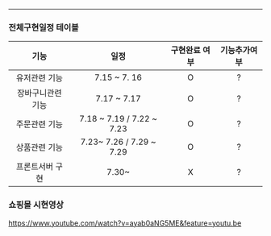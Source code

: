 
------


### 전체구현일정 테이블

|       기능        |           일정            | 구현완료 여부 | 기능추가여부 |
| :---------------: | :-----------------------: | :-----------: | :----------: |
|   유저관련 기능   |       7.15  ~ 7. 16       |       O       |      ?       |
| 장바구니관련 기능 |        7.17 ~ 7.17        |       O       |      ?       |
|   주문관련 기능   | 7.18 ~ 7.19 / 7.22 ~ 7.23 |       O       |      ?       |
|   상품관련 기능   | 7.23~ 7.26 / 7.29 ~ 7.29  |       O       |      ?       |
|  프론트서버 구현  |           7.30~           |       X       |      ?       |



### 쇼핑몰 시현영상

<https://www.youtube.com/watch?v=ayab0aNG5ME&feature=youtu.be>

